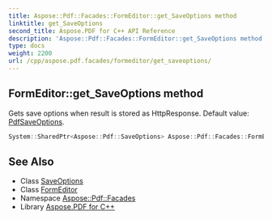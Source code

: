 ```yaml
---
title: Aspose::Pdf::Facades::FormEditor::get_SaveOptions method
linktitle: get_SaveOptions
second_title: Aspose.PDF for C++ API Reference
description: 'Aspose::Pdf::Facades::FormEditor::get_SaveOptions method. Gets save options when result is stored as HttpResponse. Default value: PdfSaveOptions in C++.'
type: docs
weight: 2200
url: /cpp/aspose.pdf.facades/formeditor/get_saveoptions/
---
```

## FormEditor::get_SaveOptions method


Gets save options when result is stored as HttpResponse. Default value: [PdfSaveOptions](../../../aspose.pdf/pdfsaveoptions/).

```cpp
System::SharedPtr<Aspose::Pdf::SaveOptions> Aspose::Pdf::Facades::FormEditor::get_SaveOptions() const
```

## See Also

* Class [SaveOptions](../../../aspose.pdf/saveoptions/)
* Class [FormEditor](../)
* Namespace [Aspose::Pdf::Facades](../../)
* Library [Aspose.PDF for C++](../../../)
